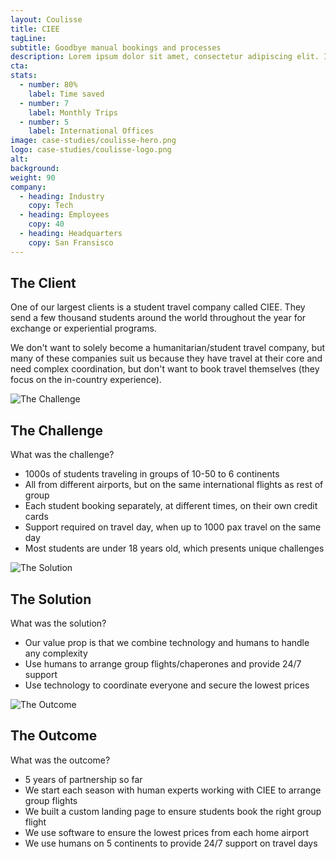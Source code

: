 ```yaml
---
layout: Coulisse
title: CIEE
tagLine:
subtitle: Goodbye manual bookings and processes
description: Lorem ipsum dolor sit amet, consectetur adipiscing elit. Id augue quisque congue vel lorem tincidunt nec. Sed est quam nibh massa.
cta:
stats:
  - number: 80%
    label: Time saved
  - number: 7
    label: Monthly Trips
  - number: 5
    label: International Offices
image: case-studies/coulisse-hero.png
logo: case-studies/coulisse-logo.png
alt:
background:
weight: 90
company:
  - heading: Industry
    copy: Tech
  - heading: Employees
    copy: 40
  - heading: Headquarters
    copy: San Fransisco
---
```


## The Client

One of our largest clients is a student travel company called CIEE. They send a few thousand students around the world throughout the year for exchange or experiential programs.

We don't want to solely become a humanitarian/student travel company, but many of these companies suit us because they have travel at their core and need complex coordination, but don't want to book travel themselves (they focus on the in-country experience).

![The Challenge](/case-studies/ciee-the_challenge.png)

## The Challenge

What was the challenge?

- 1000s of students traveling in groups of 10-50 to 6 continents
- All from different airports, but on the same international flights as rest of group
- Each student booking separately, at different times, on their own credit cards
- Support required on travel day, when up to 1000 pax travel on the same day
- Most students are under 18 years old, which presents unique challenges

![The Solution](/case-studies/ciee-the_solution.png)

## The Solution

What was the solution?

- Our value prop is that we combine technology and humans to handle any complexity
- Use humans to arrange group flights/chaperones and provide 24/7 support
- Use technology to coordinate everyone and secure the lowest prices

![The Outcome](/case-studies/ciee-the_outcome.png)

## The Outcome

What was the outcome?

- 5 years of partnership so far
- We start each season with human experts working with CIEE to arrange group flights
- We built a custom landing page to ensure students book the right group flight
- We use software to ensure the lowest prices from each home airport
- We use humans on 5 continents to provide 24/7 support on travel days
